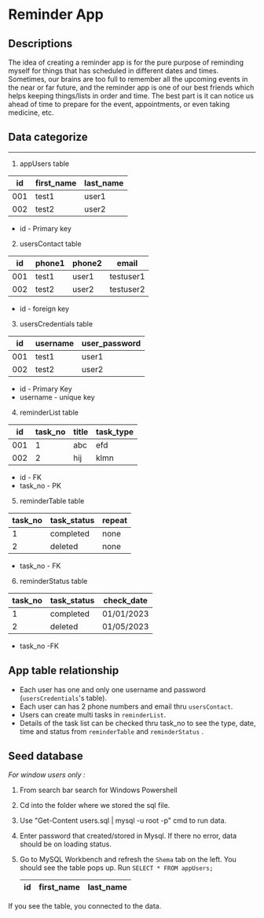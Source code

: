 # Reminder App
## Descriptions
The idea of creating a reminder app is for the pure purpose of reminding myself for things that has scheduled in different dates and times. Sometimes, our brains are too full to remember all the upcoming events in the near or far future, and the reminder app is one of our best friends which helps keeping things/lists in order and time. The best part is it can notice us ahead of time to prepare for the event, appointments, or even taking medicine, etc.
## Data categorize
  *****
  1. appUsers table 
  
  | id  | first_name | last_name |
  | -   | -         | -         |
  | 001 | test1      | user1     |
  | 002 | test2      | user2     |
  * id - Primary key
  2. usersContact table

  | id  | phone1 | phone2 | email |
  | -   | -          | -         | - |
  | 001 | test1      | user1     | testuser1|
  | 002 | test2      | user2     | testuser2|
  * id - foreign key
  3. usersCredentials table

  | id  | username | user_password |
  | -   | -         | -         |
  | 001 | test1      | user1     |
  | 002 | test2      | user2     |
  * id - Primary Key
  * username - unique key
  4. reminderList table 

  | id  | task_no | title | task_type |
  | -   | -          | -         | - |
  | 001 | 1      | abc     | efd|
  | 002 | 2      | hij     | klmn|  
  * id - FK
  * task_no - PK
  5. reminderTable table

  | task_no  | task_status | repeat |
  | -   | -         | -         |
  | 1 | completed      | none     |
  | 2 | deleted      | none     |
  * task_no - FK

6. reminderStatus table 

  | task_no  | task_status | check_date |
  | -   | -         | -         |
  | 1 | completed      | 01/01/2023     |
  | 2 | deleted      | 01/05/2023     |

  * task_no -FK
## App table relationship
* Each user has one and only one username and password (`usersCredentials`'s table).
* Each user can has 2 phone numbers and email thru `usersContact`.
* Users can create multi tasks in `reminderList`.
* Details of the task list can be checked thru task_no to see the type, date, time and status from `reminderTable` and `reminderStatus` .

## Seed database 
*For window users only :*

1. From search bar search for Windows Powershell
2. Cd into the folder where we stored the sql file.
3. Use "Get-Content users.sql | mysql -u root -p" cmd to run data. 
4. Enter password that created/stored in Mysql. If there no error, data should be on loading status.
5. Go to MySQL Workbench and refresh the `Shema` tab on the left. You should see the table pops up. 
Run    `SELECT * FROM appUsers;` 

    | id  | first_name | last_name |
    | -   | -         | -         |
If you see the table, you connected to the data.